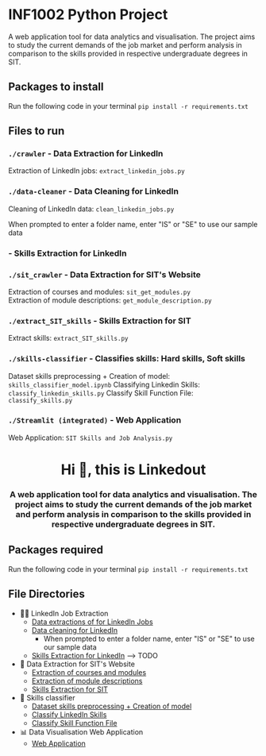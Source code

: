 # INF1002 Python Project
A web application tool for data analytics and visualisation.
The project aims to study the current demands of the job market and perform analysis in comparison to the skills provided in respective undergraduate degrees in SIT.

## Packages to install
Run the following code in your terminal
`pip install -r requirements.txt`

## Files to run
### `./crawler` - Data Extraction for LinkedIn
Extraction of LinkedIn jobs: `extract_linkedin_jobs.py`

### `./data-cleaner` - Data Cleaning for LinkedIn
Cleaning of LinkedIn data: `clean_linkedin_jobs.py`

When prompted to enter a folder name, enter "IS" or "SE" to use our sample data

### - Skills Extraction for LinkedIn



### `./sit_crawler` - Data Extraction for SIT's Website 
Extraction of courses and modules: `sit_get_modules.py`  
Extraction of module descriptions: `get_module_description.py`


### `./extract_SIT_skills` - Skills Extraction for SIT
Extract skills: `extract_SIT_skills.py`


### `./skills-classifier` - Classifies skills: Hard skills, Soft skills
Dataset skills preprocessing + Creation of model: `skills_classifier_model.ipynb`
Classifying Linkedin Skills: `classify_linkedin_skills.py`
Classify Skill Function File: `classify_skills.py`


### `./Streamlit (integrated)` - Web Application
Web Application: `SIT Skills and Job Analysis.py`



<h1 align="center">Hi 👋, this is Linkedout</h1>
<h3 align="center">A web application tool for data analytics and visualisation. The project aims to study the current demands of the job market and perform analysis in comparison to the skills provided in respective undergraduate degrees in SIT.</h3>

## Packages required
Run the following code in your terminal
`pip install -r requirements.txt`

## File Directories
- 🧑‍🔧 LinkedIn Job Extraction
    - [Data extractions of for LinkedIn Jobs](./crawler/extract_linkedin_jobs.py)
    - [Data cleaning for LinkedIn](./data-cleaner/clean_linkedin_jobs.py)
        - When prompted to enter a folder name, enter "IS" or "SE" to use our sample data
    - [Skills Extraction for LinkedIn](./*) --> TODO
- 🔭 Data Extraction for SIT's Website
    - [Extraction of courses and modules](./sit_crawler/sit_get_modules.py)
    - [Extraction of module descriptions](./sit_crawler/get_module_descriptions.py)
    - [Skills Extraction for SIT](./extract_SIT_skills/extract_SIT_skills.py)
- 📝 Skills classifier
    - [Dataset skills preprocessing + Creation of model](./skills-classifier/skills_classifier_model.ipynb)
    - [Classify LinkedIn Skills](./skills-classifier/classify_linkedin_skills.py)
    - [Classify Skill Function File](./skills-classifier/classify_skills.py)
- 📊 Data Visualisation Web Application
    - [Web Application](https://github.com/kxnjo/inf1002-job-analytics/blob/main/Streamlit%20(integrated)/%F0%9F%94%8D%20SIT%20Skills%20and%20Job%20Analysis.py)